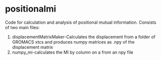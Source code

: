 # positionalmi
Code for calculation and analysis of positional mutual information.
Consists of two main files:
1. displacementMatrixMaker-Calculates the displacement from a folder of GROMACS xtcs and produces numpy matrices as .npy of the displacement matrix
2. numpy_mi-calculates the MI by column on a from an npy file
